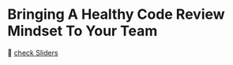 # Bringing A Healthy Code Review Mindset To Your Team

📌 [check Sliders](https://docs.google.com/presentation/d/1GJwqLkfFY2yyyRk38bTpbBaVSXCc64OX0qLNSwDJJGE/edit#slide=id.p)
